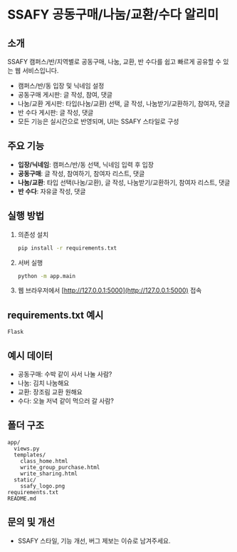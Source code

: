 # SSAFY 공동구매/나눔/교환/수다 알리미

## 소개
SSAFY 캠퍼스/반/지역별로 공동구매, 나눔, 교환, 반 수다를 쉽고 빠르게 공유할 수 있는 웹 서비스입니다.

- 캠퍼스/반/동 입장 및 닉네임 설정
- 공동구매 게시판: 글 작성, 참여, 댓글
- 나눔/교환 게시판: 타입(나눔/교환) 선택, 글 작성, 나눔받기/교환하기, 참여자, 댓글
- 반 수다 게시판: 글 작성, 댓글
- 모든 기능은 실시간으로 반영되며, UI는 SSAFY 스타일로 구성

## 주요 기능
- **입장/닉네임**: 캠퍼스/반/동 선택, 닉네임 입력 후 입장
- **공동구매**: 글 작성, 참여하기, 참여자 리스트, 댓글
- **나눔/교환**: 타입 선택(나눔/교환), 글 작성, 나눔받기/교환하기, 참여자 리스트, 댓글
- **반 수다**: 자유글 작성, 댓글

## 실행 방법
1. 의존성 설치
   ```bash
   pip install -r requirements.txt
   ```
2. 서버 실행
   ```bash
   python -m app.main
   ```
3. 웹 브라우저에서 [http://127.0.0.1:5000](http://127.0.0.1:5000) 접속

## requirements.txt 예시
```
Flask
```

## 예시 데이터
- 공동구매: 수박 같이 사서 나눌 사람?
- 나눔: 김치 나눔해요
- 교환: 장조림 교환 원해요
- 수다: 오늘 저녁 같이 먹으러 갈 사람?

## 폴더 구조
```
app/
  views.py
  templates/
    class_home.html
    write_group_purchase.html
    write_sharing.html
  static/
    ssafy_logo.png
requirements.txt
README.md
```

## 문의 및 개선
- SSAFY 스타일, 기능 개선, 버그 제보는 이슈로 남겨주세요.
